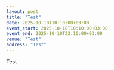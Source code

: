 ```yaml
---
layout: post
title: "Test"
date: 2025-10-10T10:10:00+03:00
event_start: 2025-10-10T10:10:00+03:00
event_end: 2025-10-10T22:10:00+03:00
venue: "Test"
address: "Test"
---
```


Test
